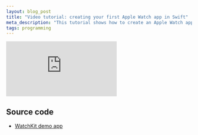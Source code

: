 ```yaml
---
layout: blog_post
title: "Video tutorial: creating your first Apple Watch app in Swift"
meta_description: "This tutorial shows how to create an Apple Watch app in Xcode using Swift."
tags: programming
---
```


<div class='embed-container'><iframe src='http://www.youtube.com/embed/vTuy7pi1Q54?rel=0' frameborder='0' allowfullscreen></iframe></div>


## Source code

* [WatchKit demo app](https://github.com/evgenyneu/watch-kit-app-demo)
